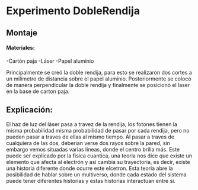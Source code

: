 # Experimento DobleRendija
## Montaje
#### Materiales:
-Cartón paja
-Láser
-Papel aluminio

Principalmente se creó la doble rendija, para esto se realizaron dos cortes a un milimetro de distancia sobre el papel aluminio. Posteriormente se colocó de manera perpendicular la doble rendija y finalmente se posicionó el laser en la base de carton paja.

## Explicación:
El haz de luz del láser pasa a travez de la rendija, los fotones tienen la misma probabilidad misma probabilidad de pasar por cada rendija, pero no pueden pasar a traves de ellas al mismo tiempo.
Al pasar a traves de cualquiera de las dos, deberian verse dos rayos sobre la pared, sin embargo vemos situadas varias lineas, donde el centro brilla más. Este puede ser explicado por la fisica cuantica, una teoria nos dice que existe un elemento que afecta al electrón y así cambia su trayectoria, es decir, existe una historia diferente donde ocurre este elcetron. Esta teoria abre la posibilidad de hablar sobre un multiverso, donde cada estado del sistema puede tener diferentes historias y estas historias interactuan entre si.



